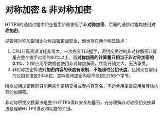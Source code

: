 
# 对称加密 & 非对称加密
HTTPS的通信过程中只在握手阶段使用了**非对称加密**，后面的通信过程均使用**对称加密**。

尽管非对称加密相比对称加密更加安全，但也存在两个明显缺点：

1. CPU计算资源消耗非常大。一次完全TLS握手，密钥交换时的非对称解密计算量占整个握手过程的90%以上。而**对称加密的计算量只相当于非对称加密的0.1%**，如果应用层数据也使用非对称加解密，性能开销太大，无法承受。
2. 非对称加密算法对**加密内容的长度有限制**，**不能超过公钥长度**。比如现在常用的公钥长度是2048位，意味着待加密内容不能超过256个字节。

所以公钥加密目前只能用来作密钥交换或者内容签名，不适合用来做应用层传输内容的加解密。

非对称密钥交换算法是整个HTTPS得以安全的基石，充分理解非对称密钥交换算法是理解HTTPS协议和功能的关键。

